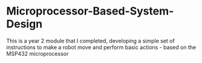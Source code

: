 # Microprocessor-Based-System-Design
This is a year 2 module that I completed, developing a simple set of instructions to make a robot move and perform basic actions - based on the MSP432 microprocessor

